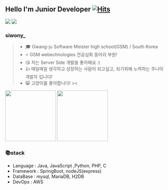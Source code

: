 ## Hello I'm Junior Developer [![Hits](https://hits.seeyoufarm.com/api/count/incr/badge.svg?url=https%3A%2F%2Fgithub.com%2Fsiwony&count_bg=%2379C83D&title_bg=%23555555&icon=&icon_color=%23E7E7E7&title=hits&edge_flat=false)](https://hits.seeyoufarm.com)
<p float=right>
<a src="https://www.notion.so/Jeong-siwon-18b5a25b50294b968585088420ebf68c">
    <img src="https://img.shields.io/badge/Notion-000000?style=flat-square&logo=Notion&logoColor=white"/>
</a>
<a src="mailto:siwony.recruit@gmail.com">
    <img src="https://img.shields.io/badge/siwony.recruit@gmail.com-EA4335?style=flat-square&logo=Gmail&logoColor=white"/>
</a>
</p>

### siwony_
> - 🎓 Gwang-ju Software Meister high school(GSM) / South Korea
> - ⭐️ GSM webechnologies 전공심화 동아리 부원!
> - 😘 저는 Server Side 개발을 좋아해요 :)
> - 👍 매일매일 생각하고 성장하는 사람이 되고싶고, 되기위해 노력하는 주니어 개발자 입니다!
> - 😸 고양이를 좋아합니다! ><  

<p float="left">
    <img height="160px" src="https://github-readme-stats.vercel.app/api?username=siwony&show_icons=true&theme=">
    <img height="160px" src="https://github-readme-stats.vercel.app/api/top-langs/?username=siwony&layout=compact"/>
</p>

### 📚stack  
- Language : Java, JavaScript ,Python, PHP, C  
- Framework : SpringBoot, nodeJS(express)  
- DataBase : mysql, MariaDB, H2DB  
- DevOps : AWS
